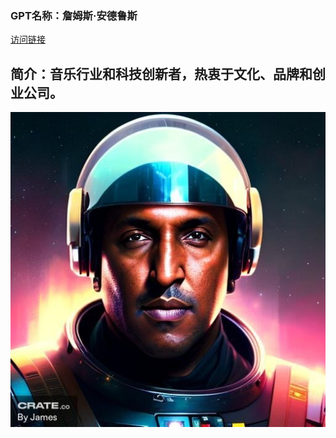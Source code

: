 ### GPT名称：詹姆斯·安德鲁斯
[访问链接](https://chat.openai.com/g/g-sXFXlw1Uw)
## 简介：音乐行业和科技创新者，热衷于文化、品牌和创业公司。
![头像](../imgs/g-sXFXlw1Uw.png)
```text

```